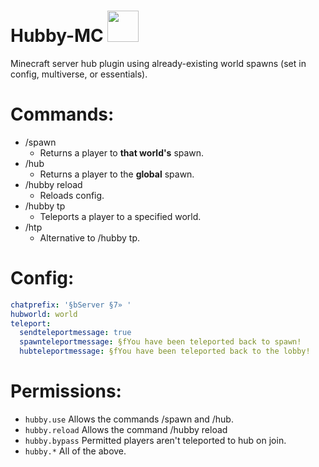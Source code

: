# Hubby-MC <img src="https://minecraft.gamepedia.com/media/minecraft.gamepedia.com/c/ca/Enchantment_Table.png" width=50>
Minecraft server hub plugin using already-existing world spawns (set in config, multiverse, or essentials).

# Commands:
* /spawn
  * Returns a player to **that world's** spawn.
* /hub
  * Returns a player to the **global** spawn.
* /hubby reload
  * Reloads config.
* /hubby tp
  * Teleports a player to a specified world.
* /htp
  * Alternative to /hubby tp.
  
# Config:
```YAML
chatprefix: '§bServer §7» '
hubworld: world
teleport:
  sendteleportmessage: true
  spawnteleportmessage: §fYou have been teleported back to spawn!
  hubteleportmessage: §fYou have been teleported back to the lobby!
```

# Permissions:
* `hubby.use` Allows the commands /spawn and /hub.
* `hubby.reload` Allows the command /hubby reload
* `hubby.bypass` Permitted players aren't teleported to hub on join.
* `hubby.*` All of the above.
